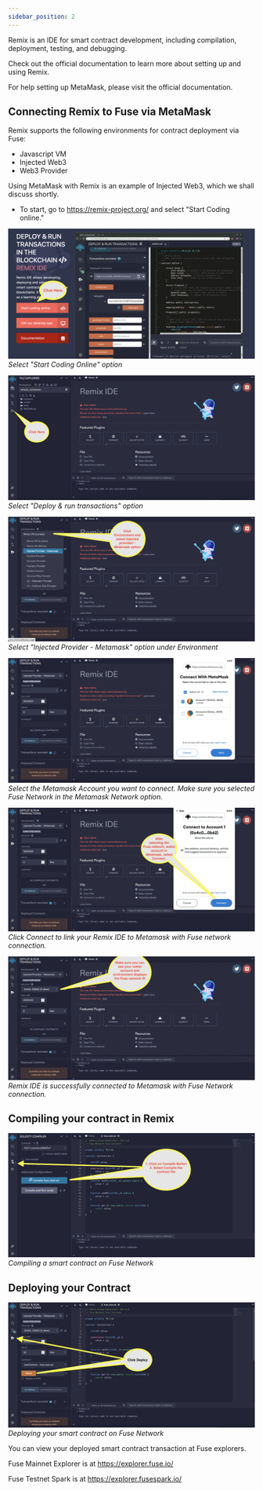 ```yaml
---
sidebar_position: 2
---
```


Remix is an IDE for smart contract development, including compilation, deployment, testing, and debugging.

Check out the official documentation to learn more about setting up and using Remix.

For help setting up MetaMask, please visit the official documentation.

## Connecting Remix to Fuse via MetaMask

Remix supports the following environments for contract deployment via Fuse:

- Javascript VM
- Injected Web3
- Web3 Provider

Using MetaMask with Remix is an example of Injected Web3, which we shall discuss shortly.

- To start, go to https://remix-project.org/ and select "Start Coding online."

![](../images/image.png)
_Select "Start Coding Online" option_

![](<../images/image%20(1).png>)
_Select "Deploy & run transactions" option_

![](<../images/image%20(2).png>)
_Select "Injected Provider - Metamask" option under Environment_

![](<../images/image%20(3).png>)
_Select the Metamask Account you want to connect. Make sure you selected Fuse Network in the Metamask Network option._

![](<../images/image%20(4).png>)
_Click Connect to link your Remix IDE to Metamask with Fuse network connection._

![](<../images/image%20(5).png>)
_Remix IDE is successfully connected to Metamask with Fuse Network connection._

## Compiling your contract in Remix

![](<../images/image%20(6).png>)
_Compiling a smart contract on Fuse Network_

## Deploying your Contract

![](<../images/image%20(7).png>)
_Deploying your smart contract on Fuse Network_

You can view your deployed smart contract transaction at Fuse explorers.

Fuse Mainnet Explorer is at https://explorer.fuse.io/

Fuse Testnet Spark is at https://explorer.fusespark.io/

